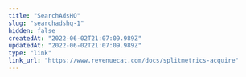 ```yaml
---
title: "SearchAdsHQ"
slug: "searchadshq-1"
hidden: false
createdAt: "2022-06-02T21:07:09.989Z"
updatedAt: "2022-06-02T21:07:09.989Z"
type: "link"
link_url: "https://www.revenuecat.com/docs/splitmetrics-acquire"
---
```

